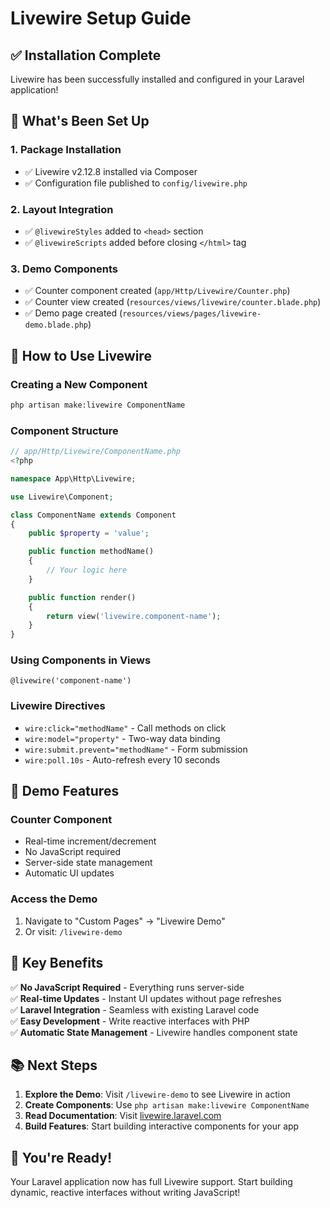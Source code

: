 # Livewire Setup Guide

## ✅ Installation Complete

Livewire has been successfully installed and configured in your Laravel application!

## 🚀 What's Been Set Up

### 1. **Package Installation**
- ✅ Livewire v2.12.8 installed via Composer
- ✅ Configuration file published to `config/livewire.php`

### 2. **Layout Integration**
- ✅ `@livewireStyles` added to `<head>` section
- ✅ `@livewireScripts` added before closing `</html>` tag

### 3. **Demo Components**
- ✅ Counter component created (`app/Http/Livewire/Counter.php`)
- ✅ Counter view created (`resources/views/livewire/counter.blade.php`)
- ✅ Demo page created (`resources/views/pages/livewire-demo.blade.php`)

## 🎯 How to Use Livewire

### **Creating a New Component**
```bash
php artisan make:livewire ComponentName
```

### **Component Structure**
```php
// app/Http/Livewire/ComponentName.php
<?php

namespace App\Http\Livewire;

use Livewire\Component;

class ComponentName extends Component
{
    public $property = 'value';

    public function methodName()
    {
        // Your logic here
    }

    public function render()
    {
        return view('livewire.component-name');
    }
}
```

### **Using Components in Views**
```blade
@livewire('component-name')
```

### **Livewire Directives**
- `wire:click="methodName"` - Call methods on click
- `wire:model="property"` - Two-way data binding
- `wire:submit.prevent="methodName"` - Form submission
- `wire:poll.10s` - Auto-refresh every 10 seconds

## 🎨 Demo Features

### **Counter Component**
- Real-time increment/decrement
- No JavaScript required
- Server-side state management
- Automatic UI updates

### **Access the Demo**
1. Navigate to "Custom Pages" → "Livewire Demo"
2. Or visit: `/livewire-demo`

## 🔧 Key Benefits

✅ **No JavaScript Required** - Everything runs server-side  
✅ **Real-time Updates** - Instant UI updates without page refreshes  
✅ **Laravel Integration** - Seamless with existing Laravel code  
✅ **Easy Development** - Write reactive interfaces with PHP  
✅ **Automatic State Management** - Livewire handles component state  

## 📚 Next Steps

1. **Explore the Demo**: Visit `/livewire-demo` to see Livewire in action
2. **Create Components**: Use `php artisan make:livewire ComponentName`
3. **Read Documentation**: Visit [livewire.laravel.com](https://livewire.laravel.com)
4. **Build Features**: Start building interactive components for your app

## 🎉 You're Ready!

Your Laravel application now has full Livewire support. Start building dynamic, reactive interfaces without writing JavaScript! 
